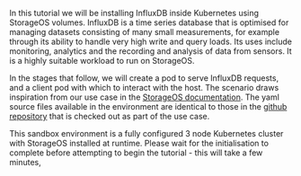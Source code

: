 
In this tutorial we will be installing InfluxDB inside Kubernetes using StorageOS volumes. InfluxDB is a time series database that is optimised
for managing datasets consisting of many small measurements, for example through its ability to handle very high write and query loads. Its uses include
monitoring, analytics and the recording and analysis of data from sensors. It is a highly suitable workload to run on StorageOS.

In the stages that follow, we will create a pod to serve InfluxDB requests, and a client pod with which to interact with the host. The scenario draws inspiration from our use case in the [StorageOS documentation](https://docs.storageos.com/docs/usecases/influxdb/). The yaml source files available
in the environment are identical to those in the [github repository](https://github.com/storageos/use-cases/tree/master/influxdb) that is checked out
as part of the use case.

This sandbox environment is a fully configured 3 node Kubernetes cluster with StorageOS installed at runtime. Please wait for the initialisation to complete before attempting to begin the tutorial - this will take a few minutes, 

